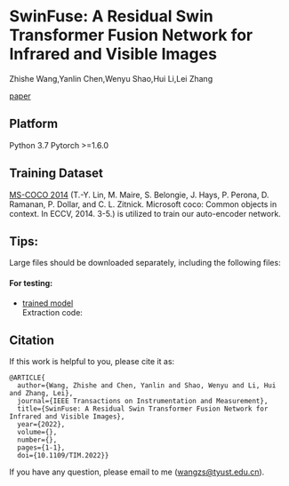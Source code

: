 # SwinFuse: A Residual Swin Transformer Fusion Network for Infrared and Visible Images
Zhishe Wang,Yanlin Chen,Wenyu Shao,Hui Li,Lei Zhang

[paper](https://ieeexplore.ieee.org/document/9670874)  

## Platform
Python 3.7
Pytorch >=1.6.0

## Training Dataset

[MS-COCO 2014](http://images.cocodataset.org/zips/train2014.zip) (T.-Y. Lin, M. Maire, S. Belongie, J. Hays, P. Perona, D. Ramanan, P. Dollar, and C. L. Zitnick. Microsoft coco: Common objects in context. In ECCV, 2014. 3-5.) is utilized to train our auto-encoder network.

## Tips:<br>
Large files should be downloaded separately, including the following files: <br>
#### For testing:<br>
* [trained model](https://pan.baidu.com/s/1x-Z2vNVJwHtiSflvC78pTA)<br>
Extraction code: 

## Citation
If this work is helpful to you, please cite it as:
```
@ARTICLE{
  author={Wang, Zhishe and Chen, Yanlin and Shao, Wenyu and Li, Hui and Zhang, Lei},
  journal={IEEE Transactions on Instrumentation and Measurement}, 
  title={SwinFuse: A Residual Swin Transformer Fusion Network for Infrared and Visible Images}, 
  year={2022},
  volume={},
  number={},
  pages={1-1},
  doi={10.1109/TIM.2022}}
 ```
If you have any question, please email to me (wangzs@tyust.edu.cn).

